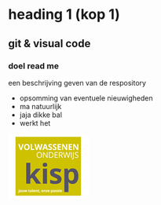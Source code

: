 # heading 1 (kop 1)

## git & visual code

### doel read me 

een beschrijving geven van de respository

* opsomming van eventuele nieuwigheden
* ma natuurlijk
* jaja dikke bal
* werkt het


![logo Kisp](Assets/Kisp.png)
